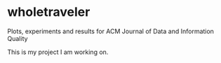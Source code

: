 # wholetraveler
Plots, experiments and results for ACM Journal of Data and Information Quality

This is my project I am working on.
